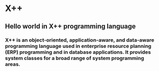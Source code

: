 # X++
## Hello world in X++ programming language

### X++ is an object-oriented, application-aware, and data-aware programming language used in enterprise resource planning (ERP) programming and in database applications. It provides system classes for a broad range of system programming areas.